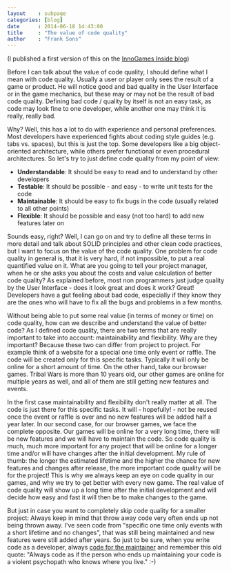 ```yaml
---
layout    : subpage
categories: [blog]
date      : 2014-06-18 14:43:00
title     : "The value of code quality"
author    : "Frank Sons"
---
```

[1]: http://blog.innogames.com/
[2]: http://c2.com/cgi/wiki?CodeForTheMaintainer


(I published a first version of this on the [InnoGames Inside blog][1])

Before I can talk about the value of code quality, I should define what I mean with code quality. Usually a user or player only sees the result of a game or product. He will notice good and bad quality in the User Interface or in the game mechanics, but these may or may not be the result of bad code quality. Defining bad code / quality by itself is not an easy task, as code may look fine to one developer, while another one may think it is really, really bad.

<!--more-->

Why? Well, this has a lot to do with experience and personal preferences. Most developers have experienced fights about coding style guides (e.g. tabs vs. spaces), but this is just the top. Some developers like a big object-oriented architecture, while others prefer functional or even procedural architectures. So let's try to just define code quality from my point of view:

* **Understandable**: It should be easy to read and to understand by other developers
* **Testable**: It should be possible - and easy - to write unit tests for the code
* **Maintainable**: It should be easy to fix bugs in the code (usually related to all other points)
* **Flexible**: It should be possible and easy (not too hard) to add new features later on

Sounds easy, right? Well, I can go on and try to define all these terms in more detail and talk about SOLID principles and other clean code practices, but I want to focus on the value of the code quality. One problem for code quality in general is, that it is very hard, if not impossible, to put a real quantified value on it. What are you going to tell your project manager, when he or she asks you about the costs and value calculation of better code quality? As explained before, most non programmers just judge quality by the User Interface - does it look great and does it work? Great! Developers have a gut feeling about bad code, especially if they know they are the ones who will have to fix all the bugs and problems in a few months.

Without being able to put some real value (in terms of money or time) on code quality, how can we describe and understand the value of better code? As I defined code quality, there are two terms that are really important to take into account: maintainability and flexibility. Why are they important? Because these two can differ from project to project. For example think of a website for a special one time only event or raffle. The code will be created only for this specific tasks. Typically it will only be online for a short amount of time. On the other hand, take our browser games. Tribal Wars is more than 10 years old, our other games are online for multiple years as well, and all of them are still getting new features and events.

In the first case maintainability and flexibility don't really matter at all. The code is just there for this specific tasks. It will - hopefully! - not be reused once the event or raffle is over and no new features will be added half a year later. In our second case, for our browser games, we face the complete opposite. Our games will be online for a very long time, there will be new features and we will have to maintain the code. So code quality is much, much more important for any project that will be online for a longer time and/or will have changes after the initial development. My rule of thumb: the longer the estimated lifetime and the higher the chance for new features and changes after release, the more important code quality will be for the project! This is why we always keep an eye on code quality in our games, and why we try to get better with every new game. The real value of code quality will show up a long time after the initial development and will decide how easy and fast it will then be to make changes to the game.

But just in case you want to completely skip code quality for a smaller project: Always keep in mind that throw away code very often ends up not being thrown away. I've seen code from "specific one time only events with a short lifetime and no changes", that was still being maintained and new features were still added after years. So just to be sure, when you write code as a developer, always [code for the maintainer][2] and remember this old quote: "Always code as if the person who ends up maintaining your code is a violent psychopath who knows where you live." :-)